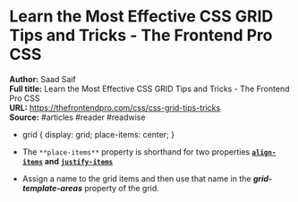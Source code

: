 # Learn the Most Effective CSS GRID Tips and Tricks - The Frontend Pro CSS

**Author:** Saad Saif  
**Full title:** Learn the Most Effective CSS GRID Tips and Tricks - The Frontend Pro CSS  
**URL:** https://thefrontendpro.com/css/css-grid-tips-tricks  
**Source:** #articles #reader #readwise

- grid { display: grid; place-items: center; } 
   
- The `**place-items**` property is shorthand for two properties **[`align-items`](https://developer.mozilla.org/en-US/docs/Web/CSS/align-items) and [`justify-items`](https://developer.mozilla.org/en-US/docs/Web/CSS/justify-items)** 
   
- Assign a name to the grid items and then use that name in the ***grid-template-areas*** property of the grid. 
   
